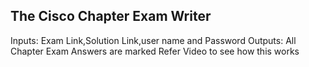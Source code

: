 <h2>The Cisco Chapter Exam Writer</h2>
Inputs:
Exam Link,Solution Link,user name and Password
Outputs:
All Chapter Exam Answers are marked
Refer Video to see how this works
